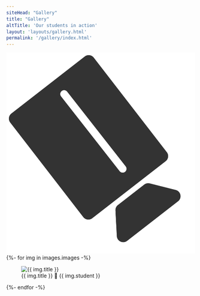 ```yaml
---
siteHead: "Gallery"
title: "Gallery"
altTitle: 'Our students in action'
layout: 'layouts/gallery.html'
permalink: '/gallery/index.html'
---
```



<img src="../_includes/images/camera.svg" class="camera-detail" alt="camera picture" />

<article class="gallery">
<!-- display all images using info in _data/images.json -->
{%- for img in images.images -%}
<figure class="image-block-{{loop.index}}">
   <img src="{{ img.localUrl }}" alt="{{ img.title }}" />
   <figcaption>
      {{ img.title }} &#127909; {{ img.student }}
   </figcaption>
</figure>
{%- endfor -%}
</article>